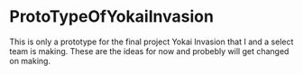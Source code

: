 # ProtoTypeOfYokaiInvasion
This is only a prototype for the final project Yokai Invasion that I and a select team is making. These are the ideas for now and probebly will get changed on making.
